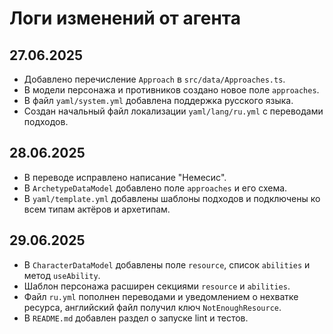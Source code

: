 # Логи изменений от агента

## 27.06.2025
- Добавлено перечисление `Approach` в `src/data/Approaches.ts`.
- В модели персонажа и противников создано новое поле `approaches`.
- В файл `yaml/system.yml` добавлена поддержка русского языка.
- Создан начальный файл локализации `yaml/lang/ru.yml` с переводами подходов.

## 28.06.2025
- В переводе исправлено написание "Немесис".
- В `ArchetypeDataModel` добавлено поле `approaches` и его схема.
- В `yaml/template.yml` добавлены шаблоны подходов и подключены ко всем типам актёров и архетипам.

## 29.06.2025
- В `CharacterDataModel` добавлены поле `resource`, список `abilities` и метод `useAbility`.
- Шаблон персонажа расширен секциями `resource` и `abilities`.
- Файл `ru.yml` пополнен переводами и уведомлением о нехватке ресурса, английский файл получил ключ `NotEnoughResource`.
- В `README.md` добавлен раздел о запуске lint и тестов.

